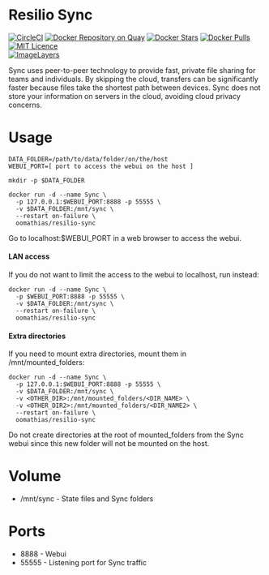 Resilio Sync
===============

[![CircleCI](https://circleci.com/gh/oomathias/resilio-sync.svg?style=svg)](https://circleci.com/gh/oomathias/resilio-sync)
[![Docker Repository on Quay](https://quay.io/repository/oomathias/resilio-sync/status "Docker Repository on Quay")](https://quay.io/repository/oomathias/resilio-sync)
[![Docker Stars](https://img.shields.io/docker/stars/oomathias/resilio-sync.svg)](https://hub.docker.com/r/oomathias/resilio-sync/)
[![Docker Pulls](https://img.shields.io/docker/pulls/oomathias/resilio-sync.svg)](https://hub.docker.com/r/oomathias/resilio-sync/)
[![MIT Licence](https://badges.frapsoft.com/os/mit/mit.svg?v=103)](https://opensource.org/licenses/mit-license.php)   
[![ImageLayers](https://imagelayers.io/badge/oomathias/resilio-sync:latest.svg)](https://imagelayers.io/?images=oomathias/resilio-sync:latest 'Get your own badge on imagelayers.io')

Sync uses peer-to-peer technology to provide fast, private file sharing for teams and individuals. By skipping the cloud, transfers can be significantly faster because files take the shortest path between devices. Sync does not store your information on servers in the cloud, avoiding cloud privacy concerns.

# Usage

    DATA_FOLDER=/path/to/data/folder/on/the/host
    WEBUI_PORT=[ port to access the webui on the host ]

    mkdir -p $DATA_FOLDER

    docker run -d --name Sync \
      -p 127.0.0.1:$WEBUI_PORT:8888 -p 55555 \
      -v $DATA_FOLDER:/mnt/sync \
      --restart on-failure \
      oomathias/resilio-sync

Go to localhost:$WEBUI_PORT in a web browser to access the webui.

#### LAN access

If you do not want to limit the access to the webui to localhost, run instead:

    docker run -d --name Sync \
      -p $WEBUI_PORT:8888 -p 55555 \
      -v $DATA_FOLDER:/mnt/sync \
      --restart on-failure \
      oomathias/resilio-sync

#### Extra directories

If you need to mount extra directories, mount them in /mnt/mounted_folders:

    docker run -d --name Sync \
      -p 127.0.0.1:$WEBUI_PORT:8888 -p 55555 \
      -v $DATA_FOLDER:/mnt/sync \
      -v <OTHER_DIR>:/mnt/mounted_folders/<DIR_NAME> \
      -v <OTHER_DIR2>:/mnt/mounted_folders/<DIR_NAME2> \
      --restart on-failure \
      oomathias/resilio-sync

Do not create directories at the root of mounted_folders from the Sync webui since this new folder will not be mounted on the host.

# Volume

* /mnt/sync - State files and Sync folders

# Ports

* 8888 - Webui
* 55555 - Listening port for Sync traffic
